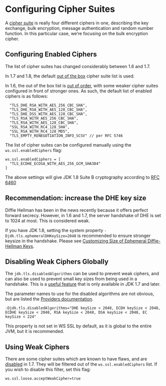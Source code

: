 <!--- Copyright (C) 2009-2013 Typesafe Inc. <http://www.typesafe.com> -->
# Configuring Cipher Suites

A [cipher suite](https://en.wikipedia.org/wiki/Cipher_suite) is really four different ciphers in one, describing the key exchange, bulk encryption, message authentication and random number function. In this particular case, we’re focusing on the bulk encryption cipher.

## Configuring Enabled Ciphers

The list of cipher suites has changed considerably between 1.6 and 1.7.

In 1.7 and 1.8, the default [out of the box](http://sim.ivi.co/2011/07/jsse-oracle-provider-preference-of-tls.html) cipher suite list is used.

In 1.6, the out of the box list is [out of order](http://op-co.de/blog/posts/android_ssl_downgrade/), with some weaker cipher suites configured in front of stronger ones.  As such, the default list of enabled ciphers is as follows:

```
  "TLS_DHE_RSA_WITH_AES_256_CBC_SHA",
  "TLS_DHE_RSA_WITH_AES_128_CBC_SHA",
  "TLS_DHE_DSS_WITH_AES_128_CBC_SHA",
  "TLS_RSA_WITH_AES_256_CBC_SHA",
  "TLS_RSA_WITH_AES_128_CBC_SHA",
  "SSL_RSA_WITH_RC4_128_SHA",
  "SSL_RSA_WITH_RC4_128_MD5",
  "TLS_EMPTY_RENEGOTIATION_INFO_SCSV" // per RFC 5746
```

The list of cipher suites can be configured manually using the `ws.ssl.enabledCiphers` flag:

```
ws.ssl.enabledCiphers = [
  "TLS_ECDHE_ECDSA_WITH_AES_256_GCM_SHA384"
]
```

The above settings will give JDK 1.8 Suite B cryptography according to [RFC 6460](https://tools.ietf.org/html/rfc6460)

## Recommendation: increase the DHE key size

Diffie Hellman has been in the news recently because it offers perfect forward secrecy.  However, in 1.6 and 1.7, the server handshake of DHE is set to 1024 at most.  This is considered weak.

If you have JDK 1.8, setting the system property `-Djdk.tls.ephemeralDHKeySize=2048` is recommended to ensure stronger keysize in the handshake.  Please see [Customizing Size of Ephemeral Diffie-Hellman Keys](http://docs.oracle.com/javase/8/docs/technotes/guides/security/jsse/JSSERefGuide.html#customizing_dh_keys).

## Disabling Weak Ciphers Globally

The `jdk.tls.disabledAlgorithms` can be used to prevent weak ciphers, and can also be used to prevent small key sizes from being used in a handshake.  This is a [useful feature](http://sim.ivi.co/2013/11/harness-ssl-and-jsse-key-size-control.html) that is only available in JDK 1.7 and later.

The parameter names to use for the disabled algorithms are not obvious, but are listed the [Providers documentation](http://docs.oracle.com/javase/7/docs/technotes/guides/security/SunProviders.html).


```
-Djdk.tls.disabledAlgorithms="DHE keySize < 2048, ECDH keySize < 2048, ECDHE keySize < 2048, RSA keySize < 2048, DSA keySize < 2048, EC keySize < 224"
```

This property is not set in WS SSL by default, as it is global to the entire JVM, but it is recommended.

## Using Weak Ciphers

There are some cipher suites which are known to have flaws, and are [disabled](http://sim.ivi.co/2011/08/jsse-oracle-provider-default-disabled.html) in 1.7.  They will be filtered out of the `ws.ssl.enabledCiphers` list.  If you wish to disable this filter, set this flag:

```
ws.ssl.loose.acceptWeakCipher=true
```